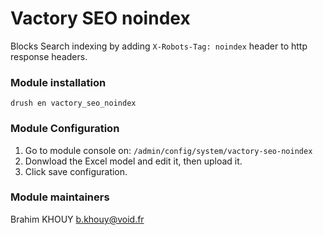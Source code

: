 # Vactory SEO noindex

Blocks Search indexing by adding `X-Robots-Tag: noindex` header
to http response headers.

### Module installation
`drush en vactory_seo_noindex`

### Module Configuration
1. Go to module console on: `/admin/config/system/vactory-seo-noindex`
2. Donwload the Excel model and edit it, then upload it.
3. Click save configuration.

### Module maintainers
Brahim KHOUY <b.khouy@void.fr>